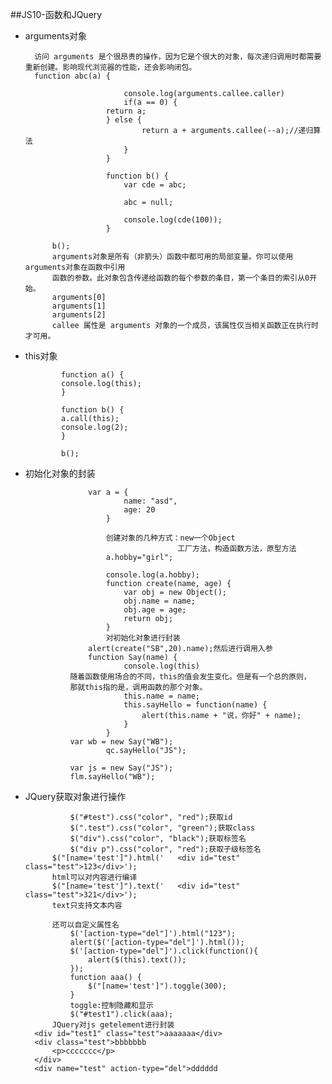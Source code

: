##JS10-函数和JQuery
- arguments对象
	
		访问 arguments 是个很昂贵的操作，因为它是个很大的对象，每次递归调用时都需要重新创建。影响现代浏览器的性能，还会影响闭包。
		function abc(a) {
							
							console.log(arguments.callee.caller)
							if(a == 0) {
						return a;
						} else {
								return a + arguments.callee(--a);//递归算法
							}
						}
			
						function b() {
							var cde = abc;
			
							abc = null;
			
							console.log(cde(100));
						}
						
			b();
			arguments对象是所有（非箭头）函数中都可用的局部变量。你可以使用arguments对象在函数中引用
			函数的参数。此对象包含传递给函数的每个参数的条目，第一个条目的索引从0开始。
			arguments[0]
			arguments[1]
			arguments[2]
			callee 属性是 arguments 对象的一个成员，该属性仅当相关函数正在执行时才可用。

-	this对象
			
				function a() {
				console.log(this);
				}
			
				function b() {
				a.call(this);
				console.log(2);
				}
					
				b();
			 

- 初始化对象的封装
			
					var a = {
							name: "asd",
							age: 20
						}
				 
						创建对象的几种方式：new一个Object
										工厂方法，构造函数方法，原型方法
						a.hobby="girl";
						
						console.log(a.hobby);
						function create(name, age) {
							var obj = new Object();
							obj.name = name;
							obj.age = age;
							return obj;
						}
						对初始化对象进行封装
					alert(create("SB",20).name);然后进行调用入参
					function Say(name) {
							console.log(this)
				随着函数使用场合的不同，this的值会发生变化。但是有一个总的原则，
				那就this指的是，调用函数的那个对象。			
							this.name = name;
							this.sayHello = function(name) {
								alert(this.name + "说，你好" + name);
							}
						}
				var wb = new Say("WB");
						qc.sayHello("JS");
			
				var js = new Say("JS");
				flm.sayHello("WB");

- JQuery获取对象进行操作
				
				$("#test").css("color", "red");获取id
				$(".test").css("color", "green");获取class
				$("div").css("color", "black");获取标签名
				$("div p").css("color", "red");获取子级标签名
			$("[name='test']").html('	<div id="test" class="test">123</div>');
			html可以对内容进行编译
			$("[name='test']").text('	<div id="test" class="test">321</div>');
			text只支持文本内容

			还可以自定义属性名
				$('[action-type="del"]').html("123");
				alert($('[action-type="del"]').html());
				$('[action-type="del"]').click(function(){
					alert($(this).text());
				});
				function aaa() {
					$("[name='test']").toggle(300);
				}				
				toggle:控制隐藏和显示
				$("#test1").click(aaa);
			JQuery对js getelement进行封装
		<div id="test1" class="test">aaaaaaa</div>
		<div class="test">bbbbbbb
			<p>ccccccc</p>
		</div>
		<div name="test" action-type="del">dddddd